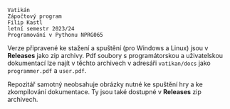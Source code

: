 ```
Vatikán
Zápočtový program
Filip Kastl
letní semestr 2023/24
Programování v Pythonu NPRG065
```

Verze připravené ke stažení a spuštění (pro Windows a Linux) jsou v
**Releases** jako zip archivy. Pdf soubory s programátorskou a uživatelskou
dokumentací lze najít v těchto archivech v adresáři `vatikan/docs` jako
`programmer.pdf` a `user.pdf`.

Repozitář samotný neobsahuje obrázky nutné ke spuštění hry a ke zkompilování
dokumentace. Ty jsou také dostupné v **Releases** zip archivech.
